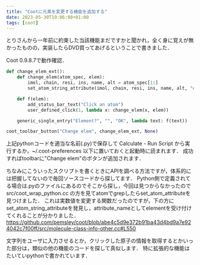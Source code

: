 ```yaml
---
title: "Cootに元素を変更する機能を追加する"
date: 2023-05-30T19:06:08+01:00
tags: [coot]
---
```


とりさんから一年前に約束した当該機能まだですかと聞かれ，全く身に覚えが無かったものの，実装したらDVD買ってあげるということで書きました．

Coot 0.9.8.7で動作確認．

```py
def change_elem_ext():
    def change_elem(atom_spec, elem):
        imol, chain, resi, ins, name, alt = atom_spec[1:]
        set_atom_string_attribute(imol, chain, resi, ins, name, alt, "element", elem)

    def f(elem):
        add_status_bar_text("Click an atom")
        user_defined_click(1, lambda x: change_elem(x, elem))

    generic_single_entry("Element?", "", "OK", lambda text: f(text))

coot_toolbar_button("Change elem", change_elem_ext, None)
```

上記pythonコードを適当な名前(.py)で保存して Calculate - Run Script から実行するか，~/.coot-preferences 以下に置いておくと起動時に読まれます．
成功すればtoolbarに"Change elem"のボタンが追加されます．

ちなみにこういったスクリプトを書くときにAPIを調べる方法ですが，体系的には把握してないので毎回ソースコードから探してます．
Python側で定義されてる場合は.pyのファイルにあるのでそこから探し，今回は見つからなかったので src/coot_wrap_python.cc の方を見てatomでgrepしたらset_atom_attributeを見つけました．
これは実数値を変更する関数だったのですが，下の方にset_atom_string_attributeを発見し，attribute_nameとしてelementを受け付けてくれることが分かりました．
https://github.com/pemsley/coot/blob/abe4c5d9e372b91ba43d4bd9a7e924042c7f00ff/src/molecule-class-info-other.cc#L550

文字列をユーザに入力させるとか，クリックした原子の情報を取得するとかいった部分は，類似の他の機能のコードを探して真似します．
特に拡張的な機能はたいていpythonで書かれています．